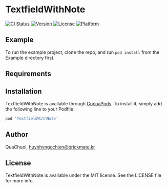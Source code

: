 # TextfieldWithNote

[![CI Status](https://img.shields.io/travis/QuaChuoi/TextfieldWithNote.svg?style=flat)](https://travis-ci.org/QuaChuoi/TextfieldWithNote)
[![Version](https://img.shields.io/cocoapods/v/TextfieldWithNote.svg?style=flat)](https://cocoapods.org/pods/TextfieldWithNote)
[![License](https://img.shields.io/cocoapods/l/TextfieldWithNote.svg?style=flat)](https://cocoapods.org/pods/TextfieldWithNote)
[![Platform](https://img.shields.io/cocoapods/p/TextfieldWithNote.svg?style=flat)](https://cocoapods.org/pods/TextfieldWithNote)

## Example

To run the example project, clone the repo, and run `pod install` from the Example directory first.

## Requirements

## Installation

TextfieldWithNote is available through [CocoaPods](https://cocoapods.org). To install
it, simply add the following line to your Podfile:

```ruby
pod 'TextfieldWithNote'
```

## Author

QuaChuoi, huynhvngochien@brickmate.kr

## License

TextfieldWithNote is available under the MIT license. See the LICENSE file for more info.
